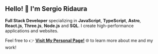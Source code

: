 ## Hello! 👋 I'm Sergio Ridaura

**Full Stack Developer** specializing in **JavaScript**, **TypeScript**, **Astro**, **React.js**, **Three.js**, **Node.js** and **SQL**. I create high-performance applications and websites.

Feel free to 👉 **[Visit My Personal Page!](https://sergio-ridaura.netlify.app/)** 🌐 to learn more about me and my work!
